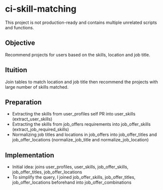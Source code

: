 # ci-skill-matching
This project is not production-ready and contains multiple unrelated scripts and functions.
## Objective 
Recommend projects for users based on the skills, location and job title.

## Ituition 
Join tables to match location and job title then recommend the projects with large number of skills matched.

## Preparation
- Extracting the skills from user_profiles self PR into user_skills (extract_user_skills)
- Extracting the skills from job_offers requirements into job_offer_skills (extract_job_required_skills)
- Normalizing job titles and locations in job_offers into job_offer_titles and job_offer_locations (normalize_job_title and normalize_job_location)

## Implementation
- Initial idea: joins user_profiles, user_skills, job_offer_skills, job_offer_titles, job_offer_locations
- To simplify the query, I joined job_offer_skills, job_offer_titles, job_offer_locations beforehand into job_offer_combinations
